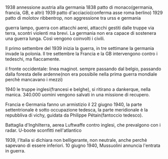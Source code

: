 1938 annessione austria alla germania
1838 patto di monaco(germania, francia, GB, e altri)
1939 patto d'acciacio(conferma asse roma berlino)
1929 patto di molotov ribbentrop, non aggressione tra urss e germania

guerra lampo, guerra con attacchi aerei, attacchi gestiti dalle truppe via terra, scontri violenti ma brevi.
La germania non era capace di sostenera una guerra lunga. Così vengono coinvolti i civili.

Il primo settembre del 1939 inizia la guerra, in tre settimane la germania invade la polonia. 
Il tre settembre la Francia e la GB intervengono contro i tedeschi, ma fiaccamente. 

il fronte occidentale: linea maginot.
sempre passando dal belgio, passando dalla foresta delle ardenne(non era possibile nella prima guerra mondiale perchè mancavano i mezzi)

1940 le truppe inglesi(francesi e belghe), si ritirano a dankerque, nella manica. 340.000 uomini vengono salvati in una missione di recupero.

Francia e Germania fanno un armistizio  il 22 giugno 1940, la parte settentrionale è sotto occupazione tedesca, la parte meridionale è la repubbliva di vichy, guidata da Philippe Pétain(fantoccio tedesco).

Battaglia d'Inghilterra, aerea
Luftwaffe contro inglesi, che prevalgono con i radar. U-boote sconfitti nell'atlantico

1939, l'Italia si dichiara non belligerante, non neutrale, anche perchè sapevano di essere inferiori.
10 giugno 1940, Mussuolini annuncia l'entrata in guerra.
 